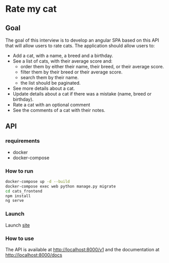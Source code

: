 # Rate my cat

## Goal

The goal of this interview is to develop an angular SPA based on this API that will allow users to rate cats. The application should allow users to:

- Add a cat, with a name, a breed and a birthday.
- See a list of cats, with their average score and:
  - order them by either their name, their breed, or their average score.
  - filter them by their breed or their average score.
  - search them by their name.
  - the list should be paginated.
- See more details about a cat.
- Update details about a cat if there was a mistake (name, breed or birthday).
- Rate a cat with an optional comment
- See the comments of a cat with their notes.

## API

### requirements

- docker
- docker-compose

### How to run

```bash
docker-compose up -d --build
docker-compose exec web python manage.py migrate
cd cats_frontend
npm install
ng serve
```

### Launch 

Launch [site](http://localhost:8000/v1)

### How to use

The API is available at [http://localhost:8000/v1](http://localhost:8000/v1) and the documentation at [http://localhost:8000/docs](http://localhost:8000/docs)
